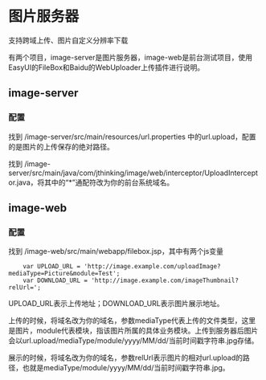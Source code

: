 # 图片服务器

支持跨域上传、图片自定义分辨率下载

有两个项目，image-server是图片服务器，image-web是前台测试项目，使用EasyUI的FileBox和Baidu的WebUploader上传插件进行说明。

## image-server

### 配置

找到 /image-server/src/main/resources/url.properties 中的url.upload，配置的是图片的上传保存的绝对路径。

找到 /image-server/src/main/java/com/jthinking/image/web/interceptor/UploadInterceptor.java，将其中的“*”通配符改为你的前台系统域名。

## image-web

### 配置

找到 /image-web/src/main/webapp/filebox.jsp，其中有两个js变量

        var UPLOAD_URL = 'http://image.example.com/uploadImage?mediaType=Picture&module=Test';
        var DOWNLOAD_URL = 'http://image.example.com/imageThumbnail?relUrl=';

UPLOAD_URL表示上传地址；DOWNLOAD_URL表示图片展示地址。

上传的时候，将域名改为你的域名，参数mediaType代表上传的文件类型，这里是图片，module代表模块，指该图片所属的具体业务模块。上传到服务器后图片会以url.upload/mediaType/module/yyyy/MM/dd/当前时间戳字符串.jpg存储。

展示的时候，将域名改为你的域名，参数relUrl表示图片的相对url.upload的路径，也就是mediaType/module/yyyy/MM/dd/当前时间戳字符串.jpg。

